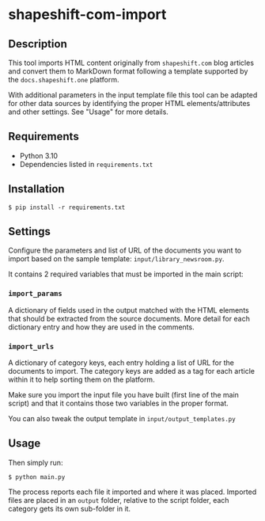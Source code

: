 # shapeshift-com-import

## Description

This tool imports HTML content originally from `shapeshift.com` blog articles and convert them to MarkDown format following a template supported by the `docs.shapeshift.one` platform.

With additional parameters in the input template file this tool can be adapted for other data sources by identifying the proper HTML elements/attributes and other settings. See "Usage" for more details.

## Requirements

* Python 3.10
* Dependencies listed in `requirements.txt`


## Installation

```
$ pip install -r requirements.txt
```

## Settings

Configure the parameters and list of URL of the documents you want to import based on the sample template: `input/library_newsroom.py`.

It contains 2 required variables that must be imported in the main script:

### `import_params`

A dictionary of fields used in the output matched with the HTML elements that should be extracted from the source documents. More detail for each dictionary entry and how they are used in the comments.

### `import_urls`

A dictionary of category keys, each entry holding a list of URL for the documents to import. The category keys are added as a tag for each article within it to help sorting them on the platform.

Make sure you import the input file you have built (first line of the main script) and that it contains those two variables in the proper format.

You can also tweak the output template in `input/output_templates.py`
## Usage 
Then simply run:

```
$ python main.py
```

The process reports each file it imported and where it was placed. Imported files are placed in an `output` folder, relative to the script folder, each category gets its own sub-folder in it.